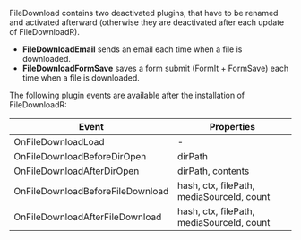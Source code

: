FileDownload contains two deactivated plugins, that have to be renamed and
activated afterward (otherwise they are deactivated after each update of
FileDownloadR).

- **FileDownloadEmail** sends an email each time when a file is downloaded.
- **FileDownloadFormSave** saves a form submit (FormIt + FormSave) each time when a file is downloaded.

The following plugin events are available after the installation of
FileDownloadR:

| Event                            | Properties                                |
|----------------------------------|-------------------------------------------|
| OnFileDownloadLoad               | -                                         |
| OnFileDownloadBeforeDirOpen      | dirPath                                   |
| OnFileDownloadAfterDirOpen       | dirPath, contents                         |
| OnFileDownloadBeforeFileDownload | hash, ctx, filePath, mediaSourceId, count |
| OnFileDownloadAfterFileDownload  | hash, ctx, filePath, mediaSourceId, count |
